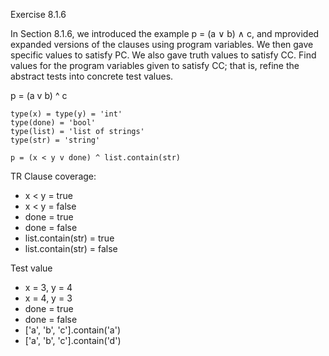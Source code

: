 Exercise 8.1.6

In Section 8.1.6, we introduced the example p = (a ∨ b) ∧ c, and mprovided expanded versions of the clauses using program variables. We then gave specific values to satisfy PC. We also gave truth values to satisfy CC. Find values for the program variables given to satisfy CC; that is, refine the abstract tests into concrete test values.

p = (a v b) ^ c

```
type(x) = type(y) = 'int'
type(done) = 'bool'
type(list) = 'list of strings'
type(str) = 'string'

p = (x < y v done) ^ list.contain(str)
```

TR Clause coverage:
- x < y = true
- x < y = false
- done = true
- done = false
- list.contain(str) = true
- list.contain(str) = false

Test value
- x = 3, y = 4
- x = 4, y = 3
- done = true
- done = false
- ['a', 'b', 'c'].contain('a')
- ['a', 'b', 'c'].contain('d')
